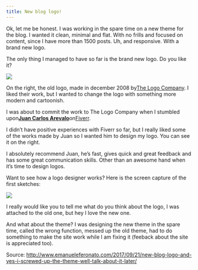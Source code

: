 ```yaml
---
title: New blog logo! 
---
```


Ok, let me be honest. I was working in the spare time on a new theme for the blog. I wanted it clean, minimal and flat. With no frills and focused on content, since I have more than 1500 posts. Uh, and responsive. With a brand new logo.

The only thing I managed to have so far is the brand new logo. Do you like it?

![](http://img0.tuicool.com/YVNZ7ji.png!web)

On the right, the old logo, made in december 2008 by[The Logo Company](http://thelogocompany.net/). I liked their work, but I wanted to change the logo with something more modern and cartoonish.

I was about to commit the work to The Logo Company when I stumbled upon[**Juan Carlos Arevalo**](https://www.fiverr.com/juancharles)on[Fiverr](https://www.fiverr.com/).

I didn’t have positive experiences with Fiverr so far, but I really liked some of the works made by Juan so I wanted him to design my logo. You can see it on the right.

I absolutely recommend Juan, he’s fast, gives quick and great feedback and has some great communication skills. Other than an awesome hand when it’s time to design logos.

Want to see how a logo designer works? Here is the screen capture of the first sketches:

![](http://img0.tuicool.com/3emQZbI.jpg!web)

I really would like you to tell me what do you think about the logo, I was attached to the old one, but hey I love the new one.

And what about the theme? I was designing the new theme in the spare time, called the wrong function, messed up the old theme, had to do something to make the site work while I am fixing it \(feeback about the site is appreciated too\).


Source:  http://www.emanueleferonato.com/2017/09/21/new-blog-logo-and-yes-i-screwed-up-the-theme-well-talk-about-it-later/
